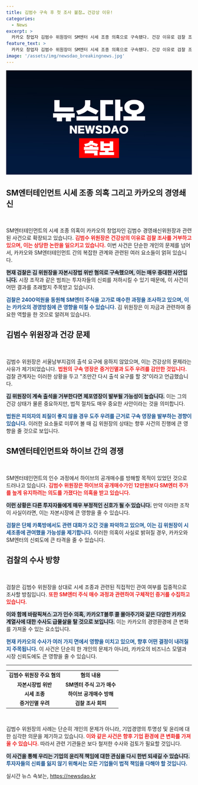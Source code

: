 ```yaml
---
title: 김범수 구속 후 첫 조사 불참… 건강상 이유!
categories:
  - News
excerpt: >
  카카오 창업자 김범수 위원장이 SM엔터 시세 조종 의혹으로 구속됐다. 건강 이유로 검찰 조사에 불출석한 그는 증거인멸 우려를 이유로 구속영장이 발부됐다. 검찰은 추가 수사를 통해 더 깊은 진실을 파헤칠 계획이다.
feature_text: >
  카카오 창업자 김범수 위원장이 SM엔터 시세 조종 의혹으로 구속됐다. 건강 이유로 검찰 조사에 불출석한 그는 증거인멸 우려를 이유로 구속영장이 발부됐다. 검찰은 추가 수사를 통해 더 깊은 진실을 파헤칠 계획이다.
image: '/assets/img/newsdao_breakingnews.jpg'
---
```


<p><img src="/assets/img/newsdao_breakingnews.jpg" alt="koreaapp 속보" /></p>

<h2 data-ke-size="size26">SM엔터테인먼트 시세 조종 의혹 그리고 카카오의 경영쇄신</h2>

<p data-ke-size="size16">&nbsp;</p>

<p>SM엔터테인먼트의 시세 조종 의혹이 카카오의 창업자인 김범수 경영쇄신위원장과 관련된 사건으로 확장되고 있습니다. <b><span style="color: #ee2323;">김범수 위원장은 건강상의 이유로 검찰 조사를 거부하고 있으며, 이는 상당한 논란을 일으키고 있습니다.</span></b> 이번 사건은 단순한 개인의 문제를 넘어서, 카카오와 SM엔터테인먼트 간의 복잡한 관계와 관련된 여러 요소들이 얽혀 있습니다. </p>

<p><b><span style="background-color: #21538527;">현재 검찰은 김 위원장을 자본시장법 위반 혐의로 구속했으며, 이는 매우 중대한 사안입니다.</span></b> 시장 조작과 같은 범죄는 투자자들의 신뢰를 저하시킬 수 있기 때문에, 이 사건이 어떤 결과를 초래할지 주목받고 있습니다. </p>

<p><b><span style="color: #1a5490;">검찰은 2400억원을 동원해 SM엔터 주식을 고가로 매수한 과정을 조사하고 있으며, 이는 카카오의 경영방침에 큰 영향을 미칠 수 있습니다.</span></b> 김 위원장은 이 자금과 관련하여 중요한 역할을 한 것으로 알려져 있습니다. </p>

<h2 data-ke-size="size26">김범수 위원장과 건강 문제</h2>

<p data-ke-size="size16">&nbsp;</p>

<p>김범수 위원장은 서울남부지검의 출석 요구에 응하지 않았으며, 이는 건강상의 문제라는 사유가 제기되었습니다. <b><span style="color: #ee2323;">법원의 구속 영장은 증거인멸과 도주 우려를 감안한 것입니다.</span></b> 검찰 관계자는 이러한 상황을 두고 "조만간 다시 출석 요구를 할 것"이라고 언급했습니다. </p>

<p><b><span style="background-color: #21538527;">김 위원장이 계속 출석을 거부한다면 체포영장이 발부될 가능성이 높습니다.</span></b> 이는 그의 건강 상태가 물론 중요하지만, 법적 절차도 매우 중요한 사안이라는 것을 의미합니다.</p>

<p><b><span style="color: #1a5490;">법원은 피의자의 죄질이 좋지 않을 경우 도주 우려를 근거로 구속 영장을 발부하는 경향이 있습니다.</span></b> 이러한 요소들로 미루어 볼 때 김 위원장의 상태는 향후 사건의 진행에 큰 영향을 줄 것으로 보입니다.</p>

<h2 data-ke-size="size26">SM엔터테인먼트와 하이브 간의 경쟁</h2>

<p data-ke-size="size16">&nbsp;</p>

<p>SM엔터테인먼트의 인수 과정에서 하이브의 공개매수를 방해할 목적이 있었던 것으로 드러나고 있습니다. <b><span style="color: #ee2323;">김범수 위원장은 하이브의 공개매수가인 12만원보다 SM엔터 주가를 높게 유지하려는 의도를 가졌다는 의혹을 받고 있습니다.</span></b> </p>

<p><b><span style="background-color: #21538527;">이런 상황은 다른 투자자들에게 매우 부정적인 신호가 될 수 있습니다.</span></b> 만약 이러한 조작이 사실이라면, 이는 자본시장에 큰 영향을 줄 수 있습니다. </p>

<p><b><span style="color: #1a5490;">검찰은 단체 카톡방에서도 관련 대화가 오간 것을 파악하고 있으며, 이는 김 위원장이 시세조종에 관여했을 가능성을 제기합니다.</span></b> 이러한 의혹이 사실로 밝혀질 경우, 카카오와 SM엔터의 신뢰도에 큰 타격을 줄 수 있습니다. </p>

<h2 data-ke-size="size26">검찰의 수사 방향</h2>

<p data-ke-size="size16">&nbsp;</p>

<p>검찰은 김범수 위원장을 상대로 시세 조종과 관련된 직접적인 관여 여부를 집중적으로 조사할 방침입니다. <b><span style="color: #ee2323;">또한 SM엔터 주식 매수 과정과 관련하여 구체적인 증거를 수집하고 있습니다.</span></b> </p>

<p><b><span style="background-color: #21538527;">이와 함께 바람픽쳐스 고가 인수 의혹, 카카오T블루 콜 몰아주기와 같은 다양한 카카오 계열사에 대한 수사도 급물살을 탈 것으로 보입니다.</span></b> 이는 카카오의 경영환경에 큰 변화를 가져올 수 있는 요소입니다.</p>

<p><b><span style="color: #1a5490;">현재 카카오의 수사가 여러 가지 면에서 영향을 미치고 있으며, 향후 어떤 결정이 내려질지 주목됩니다.</span></b> 이 사건은 단순히 한 개인의 문제가 아니라, 카카오의 비즈니스 모델과 시장 신뢰도에도 큰 영향을 줄 수 있습니다.</p>

<hr />

<table style="width: 100%;">
<tr>
<td style="text-align: center; height: 17px;"><b>김범수 위원장 주요 혐의</b></td>
<td style="text-align: center; height: 17px;"><b>혐의 내용</b></td>
</tr>
<tr>
<td style="text-align: center; height: 17px;"><b>자본시장법 위반</b></td>
<td style="text-align: center; height: 17px;"><b>SM엔터 주식 고가 매수</b></td>
</tr>
<tr>
<td style="text-align: center; height: 17px;"><b>시세 조종</b></td>
<td style="text-align: center; height: 17px;"><b>하이브 공개매수 방해</b></td>
</tr>
<tr>
<td style="text-align: center; height: 17px;"><b>증거인멸 우려</b></td>
<td style="text-align: center; height: 17px;"><b>검찰 조사 회피</b></td>
</tr>
</table>

<p data-ke-size="size16">&nbsp;</p>

<p>김범수 위원장의 사례는 단순히 개인의 문제가 아니라, 기업경영의 투명성 및 윤리에 대한 심각한 의문을 제기하고 있습니다. <b><span style="color: #ee2323;">이와 같은 사건은 향후 기업 환경에 큰 변화를 가져올 수 있습니다.</span></b> 따라서 관련 기관들은 보다 철저한 수사와 검토가 필요할 것입니다. </p>

<p><b><span style="background-color: #21538527;">이 사건을 통해 우리는 기업의 윤리적 책임에 대한 관심을 다시 한번 되새길 수 있습니다.</span></b> <b><span style="color: #1a5490;">투자자들의 신뢰를 잃지 않기 위해서는 모든 기업들이 법적 책임을 다해야 할 것입니다.</span></b></p>
실시간 뉴스 속보는, <a href="https://newsdao.kr" rel="dofollow">https://newsdao.kr</a>


